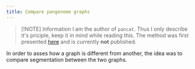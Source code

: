 ```yaml
---
title: Compare pangenome graphs
---
```

> [!NOTE] Information
> I am the author of `pancat`. Thus I only describe it's priciple, keep it in mind while reading this. The method was first presented [here](https://hal.science/hal-04320771v1) and is currently **not** published.

In order to asses how a graph is different from another, the idea was to compare segmentation between the two graphs.